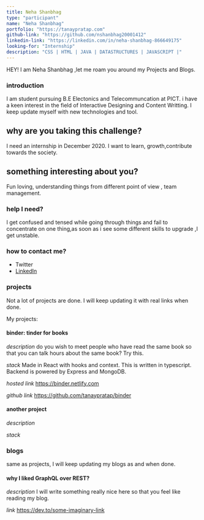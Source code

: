 ```yaml
---
title: Neha Shanbhag
type: "participant"
name: "Neha Shanbhag"
portfolio: "https://tanaypratap.com"
github-link: "https://github.com/nshanbhag20001412"
linkedin-link: "https://linkedin.com/in/neha-shanbhag-866649175"
looking-for: "Internship"
description: "CSS | HTML | JAVA | DATASTRUCTURES | JAVASCRIPT |"
---
```


HEY! I am Neha Shanbhag ,let me roam you around my Projects and Blogs.

### introduction

I am student pursuing B.E Electonics and Telecommuncation at PICT. i have a keen interest in the field of Interactive Designing and Content Writting. I keep update myself with new technologies and tool. 

## why are you taking this challenge?

I need an internship in December 2020.
I want to learn, growth,contribute towards the society.

## something interesting about you?

Fun loving, understanding things from different point of view , team management.

### help I need?

I get confused and tensed while going through things and fail to concentrate on one thing,as soon as i see some different skills to upgrade ,I get unstable. 

### how to contact me?

- Twitter
- [LinkedIn](https://linkedin.com/in/neha-shanbhag-866649175)

### projects

Not a lot of projects are done. I will keep updating it with real links when done.

My projects:

#### binder: tinder for books

_description_ do you wish to meet people who have read the same book so that you can talk hours about the same book? Try this.

_stack_ Made in React with hooks and context. This is written in typescript. Backend is powered by Express and MongoDB.

_hosted link_ https://binder.netlify.com

_github link_ https://github.com/tanaypratap/binder

#### another project

_description_

_stack_

### blogs

same as projects, I will keep updating my blogs as and when done.

#### why I liked GraphQL over REST?

_description_ I will write something really nice here so that you feel like reading my blog.

_link_ https://dev.to/some-imaginary-link

